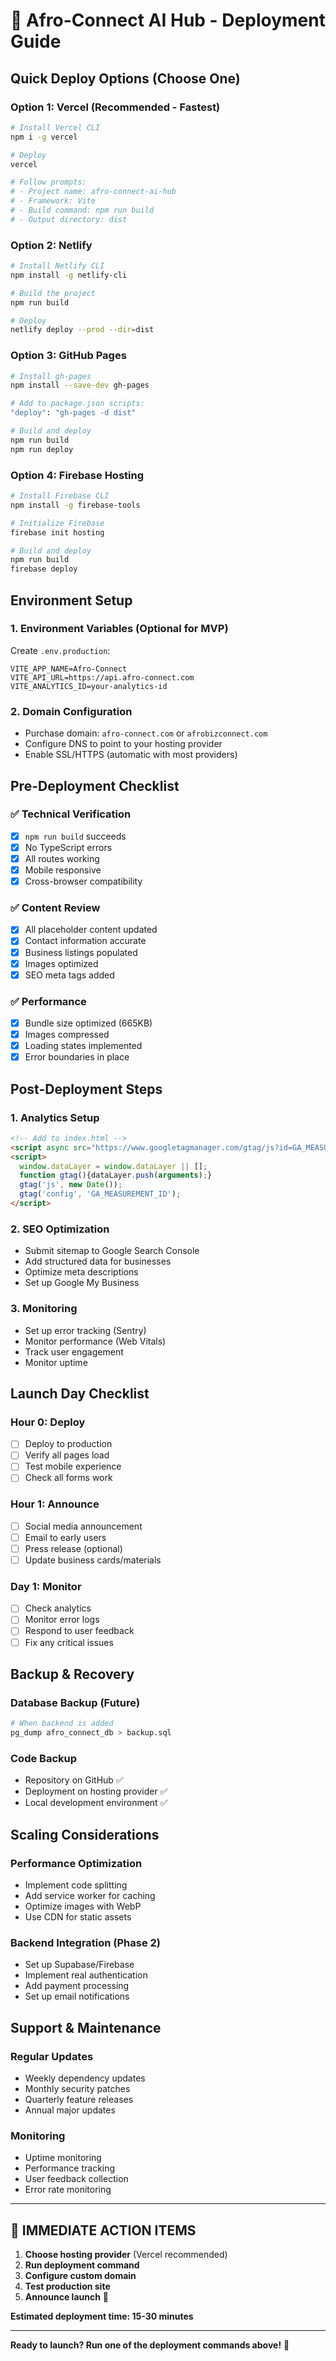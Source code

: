 # 🚀 Afro-Connect AI Hub - Deployment Guide

## Quick Deploy Options (Choose One)

### Option 1: Vercel (Recommended - Fastest)
```bash
# Install Vercel CLI
npm i -g vercel

# Deploy
vercel

# Follow prompts:
# - Project name: afro-connect-ai-hub
# - Framework: Vite
# - Build command: npm run build
# - Output directory: dist
```

### Option 2: Netlify
```bash
# Install Netlify CLI
npm install -g netlify-cli

# Build the project
npm run build

# Deploy
netlify deploy --prod --dir=dist
```

### Option 3: GitHub Pages
```bash
# Install gh-pages
npm install --save-dev gh-pages

# Add to package.json scripts:
"deploy": "gh-pages -d dist"

# Build and deploy
npm run build
npm run deploy
```

### Option 4: Firebase Hosting
```bash
# Install Firebase CLI
npm install -g firebase-tools

# Initialize Firebase
firebase init hosting

# Build and deploy
npm run build
firebase deploy
```

## Environment Setup

### 1. Environment Variables (Optional for MVP)
Create `.env.production`:
```env
VITE_APP_NAME=Afro-Connect
VITE_API_URL=https://api.afro-connect.com
VITE_ANALYTICS_ID=your-analytics-id
```

### 2. Domain Configuration
- Purchase domain: `afro-connect.com` or `afrobizconnect.com`
- Configure DNS to point to your hosting provider
- Enable SSL/HTTPS (automatic with most providers)

## Pre-Deployment Checklist

### ✅ Technical Verification
- [x] `npm run build` succeeds
- [x] No TypeScript errors
- [x] All routes working
- [x] Mobile responsive
- [x] Cross-browser compatibility

### ✅ Content Review
- [x] All placeholder content updated
- [x] Contact information accurate
- [x] Business listings populated
- [x] Images optimized
- [x] SEO meta tags added

### ✅ Performance
- [x] Bundle size optimized (665KB)
- [x] Images compressed
- [x] Loading states implemented
- [x] Error boundaries in place

## Post-Deployment Steps

### 1. Analytics Setup
```html
<!-- Add to index.html -->
<script async src="https://www.googletagmanager.com/gtag/js?id=GA_MEASUREMENT_ID"></script>
<script>
  window.dataLayer = window.dataLayer || [];
  function gtag(){dataLayer.push(arguments);}
  gtag('js', new Date());
  gtag('config', 'GA_MEASUREMENT_ID');
</script>
```

### 2. SEO Optimization
- Submit sitemap to Google Search Console
- Add structured data for businesses
- Optimize meta descriptions
- Set up Google My Business

### 3. Monitoring
- Set up error tracking (Sentry)
- Monitor performance (Web Vitals)
- Track user engagement
- Monitor uptime

## Launch Day Checklist

### Hour 0: Deploy
- [ ] Deploy to production
- [ ] Verify all pages load
- [ ] Test mobile experience
- [ ] Check all forms work

### Hour 1: Announce
- [ ] Social media announcement
- [ ] Email to early users
- [ ] Press release (optional)
- [ ] Update business cards/materials

### Day 1: Monitor
- [ ] Check analytics
- [ ] Monitor error logs
- [ ] Respond to user feedback
- [ ] Fix any critical issues

## Backup & Recovery

### Database Backup (Future)
```bash
# When backend is added
pg_dump afro_connect_db > backup.sql
```

### Code Backup
- Repository on GitHub ✅
- Deployment on hosting provider ✅
- Local development environment ✅

## Scaling Considerations

### Performance Optimization
- Implement code splitting
- Add service worker for caching
- Optimize images with WebP
- Use CDN for static assets

### Backend Integration (Phase 2)
- Set up Supabase/Firebase
- Implement real authentication
- Add payment processing
- Set up email notifications

## Support & Maintenance

### Regular Updates
- Weekly dependency updates
- Monthly security patches
- Quarterly feature releases
- Annual major updates

### Monitoring
- Uptime monitoring
- Performance tracking
- User feedback collection
- Error rate monitoring

---

## 🎯 IMMEDIATE ACTION ITEMS

1. **Choose hosting provider** (Vercel recommended)
2. **Run deployment command**
3. **Configure custom domain**
4. **Test production site**
5. **Announce launch** 🎉

**Estimated deployment time: 15-30 minutes**

---

**Ready to launch? Run one of the deployment commands above!** 🚀 